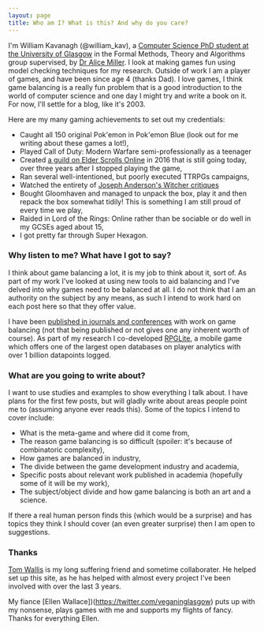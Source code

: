 ```yaml
---
layout: page
title: Who am I? What is this? And why do you care?
---
```


I'm William Kavanagh (@william_kav), a [Computer Science PhD student at the University of Glasgow](https://www.gla.ac.uk/schools/computing/researchstudents/williamkavanagh/) in the Formal Methods, Theory and Algorithms group supervised, by [Dr Alice Miller](https://www.gla.ac.uk/schools/computing/staff/alicemiller/). I look at making games fun using model checking techniques for my research. Outside of work I am a player of games, and have been since age 4 (thanks Dad). I love games, I think game balancing is a really fun problem that is a good introduction to the world of computer science and one day I might try and write a book on it. For now, I'll settle for a blog, like it's 2003. 

Here are my many gaming achievements to set out my credentials:

 * Caught all 150 original Pok\'emon in Pok\'emon Blue (look out for me writing about these games a lot!),
 * Played Call of Duty: Modern Warfare semi-professionally as a teenager
 * Created [a guild on Elder Scrolls Online](https://snowborn.shivtr.com/) in 2016 that is still going today, over three years after I stopped playing the game,
 * Ran several well-intentioned, but poorly executed TTRPGs campaigns,
 * Watched the entirety of [Joseph Anderson's Witcher critiques](https://www.youtube.com/watch?v=NtrAx-rVgco)
 * Bought Gloomhaven and managed to unpack the box, play it and then repack the box somewhat tidily! This is something I am still proud of every time we play,
 * Raided in Lord of the Rings: Online rather than be sociable or do well in my GCSEs aged about 15,
 * I got pretty far through Super Hexagon.

### Why listen to me? What have I got to say?

I think about game balancing a lot, it is my job to think about it, sort of. As part of my work I've looked at using new tools to aid balancing and I've delved into why games need to be balanced at all. I do not think that I am an authority on the subject by any means, as such I intend to work hard on each post here so that they offer value.

I have been [published in journals and conferences](https://www.gla.ac.uk/schools/computing/researchstudents/williamkavanagh/#publications) with work on game balancing (not that being published or not gives one any inherent worth of course). As part of my research I co-developed [RPGLite](rpglite.app), a mobile game which offers one of the largest open databases on player analytics with over 1 billion datapoints logged.

### What are you going to write about?

I want to use studies and examples to show everything I talk about. I have plans for the first few posts, but will gladly write about areas people point me to (assuming anyone ever reads this). Some of the topics I intend to cover include:

 * What is the meta-game and where did it come from,
 * The reason game balancing is so difficult (spoiler: it's because of combinatoric complexity),
 * How games are balanced in industry,
 * The divide between the game development industry and academia,
 * Specific posts about relevant work published in academia (hopefully some of it will be my work),
 * The subject/object divide and how game balancing is both an art and a science.

If there a real human person finds this (which would be a surprise) and has topics they think I should cover (an even greater surprise) then I am open to suggestions.

### Thanks

[Tom Wallis](probablytom.com) is my long suffering friend and sometime collaborater. He helped set up this site, as he has helped with almost every project I've been involved with over the last 3 years.

My fiance [Ellen Wallace])(https://twitter.com/veganinglasgow) puts up with my nonsense, plays games with me and supports my flights of fancy. Thanks for everything Ellen.
